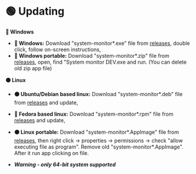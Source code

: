 # 🟢 Updating


**🔵 Windows**

- **🔵 Windows:** Download "system-monitor*.exe" file from [releases](https://github.com/Bajojajo-xD/system-monitor/releases), double click, follow on-screen instructions,
- **🔵 Windows portable:** Download "system-monitor*.zip" file from [releases](https://github.com/Bajojajo-xD/system-monitor/releases), open, find "System monitor DEV.exe and run. (You can delete old zip app file)


**🟠 Linux**

- **🟠 Ubuntu/Debian based linux:** Download "system-monitor*.deb" file from [releases](https://github.com/Bajojajo-xD/system-monitor/releases) and update,
- **🧿 Fedora based linux:** Download "system-monitor*.rpm" file from [releases](https://github.com/Bajojajo-xD/system-monitor/releases) and update,
- **🟠 Linux portable:** Download "system-monitor*.AppImage" file from [releases](https://github.com/Bajojajo-xD/system-monitor/releases), then right click -> properties -> permissions -> check "allow executing file as program". Remove old "system-monitor*.AppImage". After it run app clicking on file.

- ***Warning - only 64-bit system supported***
